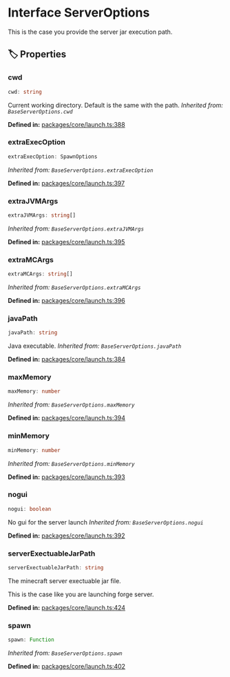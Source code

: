 # Interface ServerOptions

This is the case you provide the server jar execution path.
## 🏷️ Properties

### cwd <Badge type="info" text="optional" />

```ts
cwd: string
```
Current working directory. Default is the same with the path.
*Inherited from: `BaseServerOptions.cwd`*

<p style="font-size: 14px; color: var(--vp-c-text-2)">
<strong>Defined in:</strong> <a href="https://github.com/voxelum/minecraft-launcher-core-node/blob/master/packages/core/launch.ts#L388" target="_blank" rel="noreferrer">packages/core/launch.ts:388</a>
</p>


### extraExecOption <Badge type="info" text="optional" />

```ts
extraExecOption: SpawnOptions
```
*Inherited from: `BaseServerOptions.extraExecOption`*

<p style="font-size: 14px; color: var(--vp-c-text-2)">
<strong>Defined in:</strong> <a href="https://github.com/voxelum/minecraft-launcher-core-node/blob/master/packages/core/launch.ts#L397" target="_blank" rel="noreferrer">packages/core/launch.ts:397</a>
</p>


### extraJVMArgs <Badge type="info" text="optional" />

```ts
extraJVMArgs: string[]
```
*Inherited from: `BaseServerOptions.extraJVMArgs`*

<p style="font-size: 14px; color: var(--vp-c-text-2)">
<strong>Defined in:</strong> <a href="https://github.com/voxelum/minecraft-launcher-core-node/blob/master/packages/core/launch.ts#L395" target="_blank" rel="noreferrer">packages/core/launch.ts:395</a>
</p>


### extraMCArgs <Badge type="info" text="optional" />

```ts
extraMCArgs: string[]
```
*Inherited from: `BaseServerOptions.extraMCArgs`*

<p style="font-size: 14px; color: var(--vp-c-text-2)">
<strong>Defined in:</strong> <a href="https://github.com/voxelum/minecraft-launcher-core-node/blob/master/packages/core/launch.ts#L396" target="_blank" rel="noreferrer">packages/core/launch.ts:396</a>
</p>


### javaPath

```ts
javaPath: string
```
Java executable.
*Inherited from: `BaseServerOptions.javaPath`*

<p style="font-size: 14px; color: var(--vp-c-text-2)">
<strong>Defined in:</strong> <a href="https://github.com/voxelum/minecraft-launcher-core-node/blob/master/packages/core/launch.ts#L384" target="_blank" rel="noreferrer">packages/core/launch.ts:384</a>
</p>


### maxMemory <Badge type="info" text="optional" />

```ts
maxMemory: number
```
*Inherited from: `BaseServerOptions.maxMemory`*

<p style="font-size: 14px; color: var(--vp-c-text-2)">
<strong>Defined in:</strong> <a href="https://github.com/voxelum/minecraft-launcher-core-node/blob/master/packages/core/launch.ts#L394" target="_blank" rel="noreferrer">packages/core/launch.ts:394</a>
</p>


### minMemory <Badge type="info" text="optional" />

```ts
minMemory: number
```
*Inherited from: `BaseServerOptions.minMemory`*

<p style="font-size: 14px; color: var(--vp-c-text-2)">
<strong>Defined in:</strong> <a href="https://github.com/voxelum/minecraft-launcher-core-node/blob/master/packages/core/launch.ts#L393" target="_blank" rel="noreferrer">packages/core/launch.ts:393</a>
</p>


### nogui <Badge type="info" text="optional" />

```ts
nogui: boolean
```
No gui for the server launch
*Inherited from: `BaseServerOptions.nogui`*

<p style="font-size: 14px; color: var(--vp-c-text-2)">
<strong>Defined in:</strong> <a href="https://github.com/voxelum/minecraft-launcher-core-node/blob/master/packages/core/launch.ts#L392" target="_blank" rel="noreferrer">packages/core/launch.ts:392</a>
</p>


### serverExectuableJarPath

```ts
serverExectuableJarPath: string
```
The minecraft server exectuable jar file.

This is the case like you are launching forge server.
<p style="font-size: 14px; color: var(--vp-c-text-2)">
<strong>Defined in:</strong> <a href="https://github.com/voxelum/minecraft-launcher-core-node/blob/master/packages/core/launch.ts#L424" target="_blank" rel="noreferrer">packages/core/launch.ts:424</a>
</p>


### spawn <Badge type="info" text="optional" />

```ts
spawn: Function
```
*Inherited from: `BaseServerOptions.spawn`*

<p style="font-size: 14px; color: var(--vp-c-text-2)">
<strong>Defined in:</strong> <a href="https://github.com/voxelum/minecraft-launcher-core-node/blob/master/packages/core/launch.ts#L402" target="_blank" rel="noreferrer">packages/core/launch.ts:402</a>
</p>


